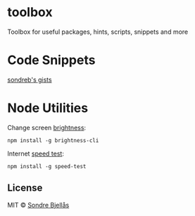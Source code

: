 # toolbox
Toolbox for useful packages, hints, scripts, snippets and more

# Code Snippets

[sondreb's gists](https://gist.github.com/sondreb)

# Node Utilities

Change screen [brightness](https://github.com/kevva/brightness-cli):
```
npm install -g brightness-cli
```

Internet [speed test](https://github.com/sindresorhus/speed-test):
```
npm install -g speed-test
```



## License

MIT © [Sondre Bjellås](http://sondreb.com)